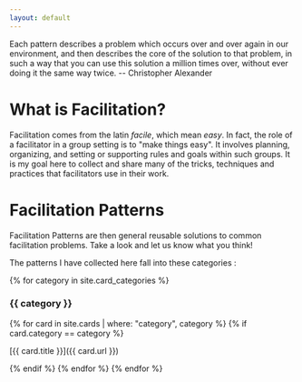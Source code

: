 ```yaml
---
layout: default
---
```

Each pattern describes a problem which occurs over and over again in our environment, and then describes the core of the solution to that problem, in such a way that you can use this solution a million times over, without ever doing it the same way twice. -- Christopher Alexander

What is Facilitation?
=====================

Facilitation comes from the latin _facile_, which mean _easy_. In fact, the role of a facilitator in a group setting is to "make things easy". It involves planning, organizing, and setting or supporting rules and goals within such groups. It is my goal here to collect and share many of the tricks, techniques and practices that facilitators use in their work.

Facilitation Patterns
=====================

Facilitation Patterns are then general reusable solutions to common facilitation problems. Take a look and let us know what you think!

The patterns I have collected here fall into these categories :

{% for category in site.card_categories %}
### {{ category }}
{% for card in site.cards | where: "category", category %}
  {% if card.category == category %}
  
  [{{ card.title }}]({{ card.url }})
  
  {% endif %}
{% endfor %}
{% endfor %}

